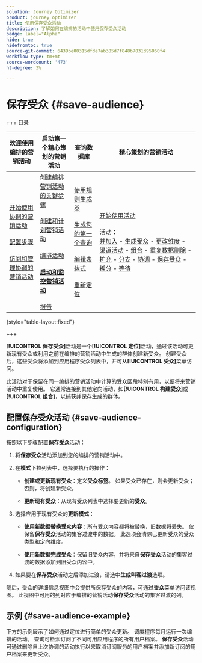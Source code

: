 ```yaml
---
solution: Journey Optimizer
product: journey optimizer
title: 使用保存受众活动
description: 了解如何在编排的活动中使用保存受众活动
badge: label="Alpha"
hide: true
hidefromtoc: true
source-git-commit: 6439be00315dfde7ab385d7f848b7031d95060f4
workflow-type: tm+mt
source-wordcount: '473'
ht-degree: 3%

---
```


# 保存受众 {#save-audience}

+++ 目录

| 欢迎使用编排的营销活动 | 启动第一个精心策划的营销活动 | 查询数据库 | 精心策划的营销活动 |
|---|---|---|---|
| [开始使用协调的营销活动](gs-orchestrated-campaigns.md)<br/><br/>[配置步骤](configuration-steps.md)<br/><br/>[访问和管理协调的营销活动](access-manage-orchestrated-campaigns.md) | [创建编排营销活动的关键步骤](gs-campaign-creation.md)<br/><br/>[创建和计划营销活动](create-orchestrated-campaign.md)<br/><br/>[编排活动](orchestrate-activities.md)<br/><br/><b>[启动和监控营销活动](start-monitor-campaigns.md)</b><br/><br/>[报告](reporting-campaigns.md) | [使用规则生成器](orchestrated-rule-builder.md)<br/><br/>[生成您的第一个查询](build-query.md)<br/><br/>[编辑表达式](edit-expressions.md)<br/><br/>[重新定位](retarget.md) | [开始使用活动](activities/about-activities.md)<br/><br/>活动：<br/>[并加入](activities/and-join.md) - [生成受众](activities/build-audience.md) - [更改维度](activities/change-dimension.md) - [渠道活动](activities/channels.md) - [组合](activities/combine.md) - [重复数据删除](activities/deduplication.md) - [扩充](activities/enrichment.md) - [分支](activities/fork.md) - [协调](activities/reconciliation.md) - [保存受众](save-audience.md) - [拆分](activities/split.md) - [等待](activities/wait.md) |

{style="table-layout:fixed"}

+++

**[!UICONTROL 保存受众]**&#x200B;活动是一个&#x200B;**[!UICONTROL 定位]**&#x200B;活动，通过该活动可更新现有受众或利用之前在编排的营销活动中生成的群体创建新受众。 创建受众后，这些受众将添加到应用程序受众列表中，并可从&#x200B;**[!UICONTROL 受众]**&#x200B;菜单访问。

此活动对于保留在同一编排的营销活动中计算的受众区段特别有用，以便将来营销活动中重复使用。 它通常连接到其他定向活动，如&#x200B;**[!UICONTROL 构建受众]**&#x200B;或&#x200B;**[!UICONTROL 组合]**，以捕获并保存生成的群体。

## 配置保存受众活动 {#save-audience-configuration}

按照以下步骤配置&#x200B;**保存受众**&#x200B;活动：

1. 将&#x200B;**保存受众**&#x200B;活动添加到您的编排的营销活动中。

1. 在&#x200B;**模式**&#x200B;下拉列表中，选择要执行的操作：

   * **创建或更新现有受众**：定义&#x200B;**受众标签**。 如果受众已存在，则会更新受众；否则，将创建新受众。

   * **更新现有受众**：从现有受众列表中选择要更新的&#x200B;**受众**。

1. 选择应用于现有受众的&#x200B;**更新模式**：

   * **使用新数据替换受众内容**：所有受众内容都将被替换，旧数据将丢失。 仅保留&#x200B;**保存受众**&#x200B;活动的集客过渡中的数据。 此选项会清除已更新受众的受众类型和定向维度。

   * **使用新数据完成受众**：保留旧受众内容，并将来自&#x200B;**保存受众**&#x200B;活动的集客过渡的数据添加到旧受众内容中。

1. 如果要在&#x200B;**保存受众**&#x200B;活动之后添加过渡，请选中&#x200B;**生成叫客过渡**&#x200B;选项。

随后，受众的详细信息视图中会提供所保存受众的内容，可通过&#x200B;**受众**&#x200B;菜单访问该视图。 此视图中可用的列对应于编排的营销活动&#x200B;**保存受众**&#x200B;活动的集客过渡的列。

## 示例 {#save-audience-example}

下方的示例展示了如何通过定位进行简单的受众更新。 调度程序每月运行一次编排的活动。 查询可检索订阅了不同可用应用程序的所有用户档案。 **保存受众**&#x200B;活动可通过删除自上次协调的活动执行以来取消订阅服务的用户档案并添加新订阅的用户档案来更新受众。
